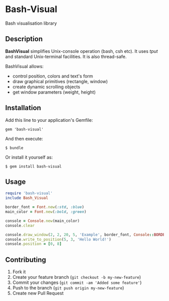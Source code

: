 # Bash-Visual

Bash visualisation library

## Description
**BashVisual** simplifies Unix-console operation (bash, csh etc). It uses _tput_ and standard Unix-terminal facilities. It is also thread-safe.

BashVisual allows:
- control position, colors and text's form
- draw graphical primitives (rectangle, window)
- create dynamic scrolling objects
- get window parameters (weight, height)


## Installation

Add this line to your application's Gemfile:

    gem 'bash-visual'

And then execute:

    $ bundle

Or install it yourself as:

    $ gem install bash-visual

## Usage
```ruby
require 'bash-visual'
include Bash_Visual

border_font = Font.new(:std, :blue)
main_color = Font.new(:bold, :green)

console = Console.new(main_color)
console.clear

console.draw_window(2, 2, 20, 5, 'Example', border_font, Console::BORDER_UTF_DOUBLE)
console.write_to_position(5, 3, 'Hello World!')
console.position = [0, 8]
```

## Contributing

1. Fork it
2. Create your feature branch (`git checkout -b my-new-feature`)
3. Commit your changes (`git commit -am 'Added some feature'`)
4. Push to the branch (`git push origin my-new-feature`)
5. Create new Pull Request
